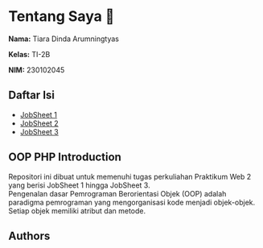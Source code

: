 # Tentang Saya 👋

**Nama:** Tiara Dinda Arumningtyas 

**Kelas:** TI-2B

**NIM:** 230102045 

## Daftar Isi

- [JobSheet 1](https://github.com/tiaradinda020/PWEB-II/tree/main/Jobsheet1)
- [JobSheet 2](https://github.com/tiaradinda020/PWEB-II/tree/main/jobsheet2)
- [JobSheet 3](https://github.com/tiaradinda020/PWEB-II/tree/main/jobsheet3)

## OOP PHP Introduction

Repositori ini dibuat untuk memenuhi tugas perkuliahan Praktikum Web 2 yang berisi JobSheet 1 hingga JobSheet 3.  
Pengenalan dasar Pemrograman Berorientasi Objek (OOP) adalah paradigma pemrograman yang mengorganisasi kode menjadi objek-objek. Setiap objek memiliki atribut dan metode.

## Authors
